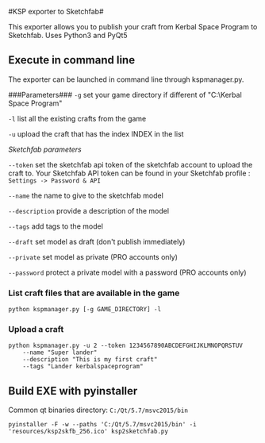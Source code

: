 #KSP exporter to Sketchfab#

This exporter allows you to publish your craft from Kerbal Space Program to Sketchfab.
Uses Python3 and PyQt5

## Execute in command line ##

The exporter can be launched in command line through kspmanager.py.

###Parameters###
`-g`      set your game directory if different of "C:\Kerbal Space Program"

`-l`      list all the existing crafts from the game

`-u`      upload the craft that has the index INDEX in the list

*Sketchfab parameters*

`--token`        set the sketchfab api token of the sketchfab account to upload the craft to. Your Sketchfab API token can be found in your Sketchfab profile : `Settings -> Password & API`

`--name`        the name to give to the sketchfab model


`--description`   provide a description of the model

`--tags`         add tags to the model

`--draft`         set model as draft (don't publish immediately)

`--private`         set model as private (PRO accounts only)

`--password`        protect a private model with a password (PRO accounts only)

### List craft files that are available in the game
`python kspmanager.py [-g GAME_DIRECTORY] -l`

### Upload a craft ###
```
python kspmanager.py -u 2 --token 1234567890ABCDEFGHIJKLMNOPQRSTUV
    --name "Super lander"
    --description "This is my first craft"
    --tags "Lander kerbalspaceprogram"
```

## Build EXE with pyinstaller ##

Common qt binaries directory: `C:/Qt/5.7/msvc2015/bin`

`pyinstaller -F -w --paths 'C:/Qt/5.7/msvc2015/bin' -i 'resources/ksp2skfb_256.ico' ksp2sketchfab.py`

